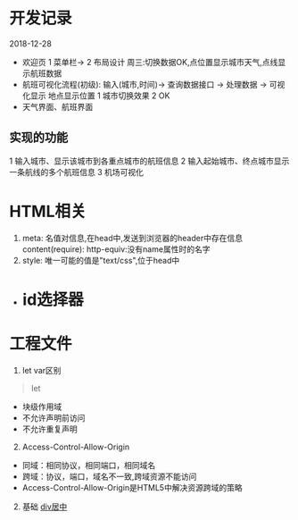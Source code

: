 # 开发记录
2018-12-28
* 欢迎页
1 菜单栏-> 2 布局设计
周三:切换数据OK,点位置显示城市天气,点线显示航班数据
* 航班可视化流程(初级):
输入(城市,时间)-> 查询数据接口 -> 处理数据 -> 可视化显示
地点显示位置
1 城市切换效果 2 OK
* 天气界面、航班界面
## 实现的功能
1 输入城市、显示该城市到各重点城市的航班信息
2 输入起始城市、终点城市显示一条航线的多个航班信息
3 机场可视化
# HTML相关
1. meta: 名值对信息,在head中,发送到浏览器的header中存在信息
content(require):
http-equiv:没有name属性时的名字
2. style: 唯一可能的值是"text/css",位于head中
* # id选择器
# 工程文件
1. let var区别
> let
* 块级作用域
* 不允许声明前访问
* 不允许重复声明
2. Access-Control-Allow-Origin
* 同域：相同协议，相同端口，相同域名
* 跨域：协议，端口，域名不一致,跨域资源不能访问
* Access-Control-Allow-Origin是HTML5中解决资源跨域的策略
2. 基础
[div居中](https://blog.csdn.net/qq_32623363/article/details/77101971)
